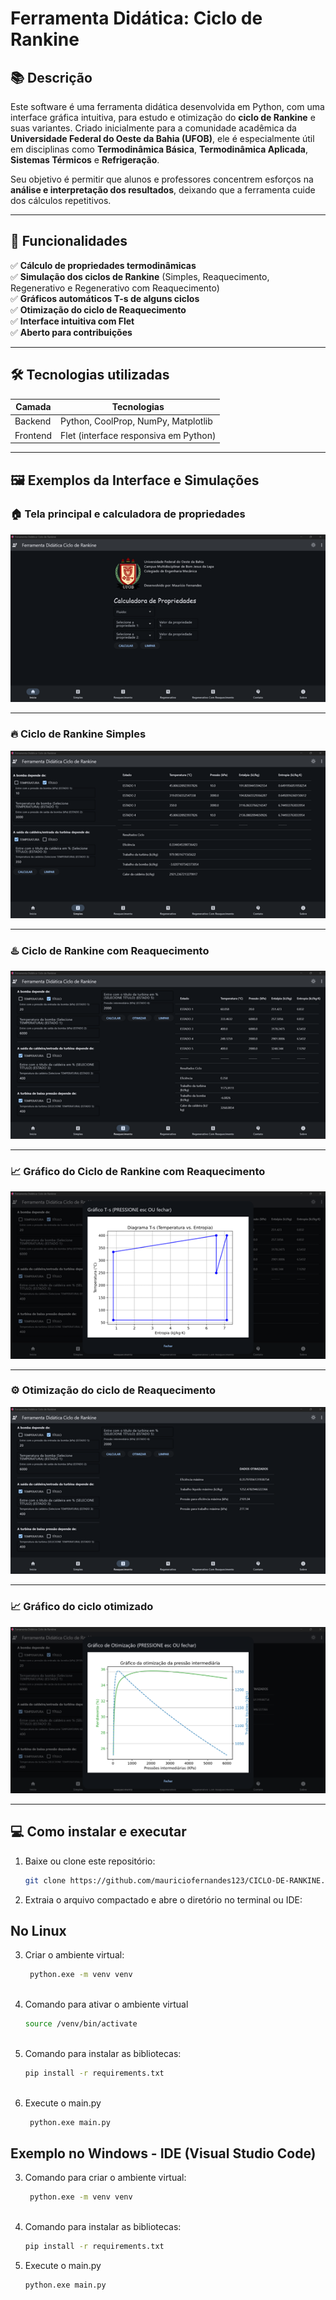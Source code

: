 # Ferramenta Didática: Ciclo de Rankine

## 📚 Descrição

Este software é uma ferramenta didática desenvolvida em Python, com uma interface gráfica intuitiva, para estudo e otimização do **ciclo de Rankine** e suas variantes. Criado inicialmente para a comunidade acadêmica da **Universidade Federal do Oeste da Bahia (UFOB)**, ele é especialmente útil em disciplinas como **Termodinâmica Básica**, **Termodinâmica Aplicada**, **Sistemas Térmicos** e **Refrigeração**.

Seu objetivo é permitir que alunos e professores concentrem esforços na **análise e interpretação dos resultados**, deixando que a ferramenta cuide dos cálculos repetitivos.

---

## 🚀 Funcionalidades

✅ **Cálculo de propriedades termodinâmicas**  
✅ **Simulação dos ciclos de Rankine** (Simples, Reaquecimento, Regenerativo e Regenerativo com Reaquecimento)  
✅ **Gráficos automáticos T-s de alguns ciclos**  
✅ **Otimização do ciclo de Reaquecimento**  
✅ **Interface intuitiva com Flet**  
✅ **Aberto para contribuições**

---

## 🛠 Tecnologias utilizadas

| Camada   | Tecnologias                           |
|----------|--------------------------------------|
| Backend  | Python, CoolProp, NumPy, Matplotlib  |
| Frontend | Flet (interface responsiva em Python)|

---

## 🖼️ Exemplos da Interface e Simulações

### 🏠 Tela principal e calculadora de propriedades
![Home](figuras/janela.png)

---

### 🔥 Ciclo de Rankine Simples
![Ciclo Simples](figuras/simples.png)

---

### ♨️ Ciclo de Rankine com Reaquecimento
![Ciclo Reaquecimento](figuras/reaquecimento.png)

---

### 📈 Gráfico do Ciclo de Rankine com Reaquecimento
![Gráfico Ciclo Reaquecimento](figuras/reaquecimento1.png)

---
### ⚙️ Otimização do ciclo de Reaquecimento
![Otimização do Ciclo de Reaquecimento](figuras/otimizado.png)

---

### 📈 Gráfico do ciclo otimizado
![Gráfico T-s do Ciclo Otimizado](figuras/otimizado1.png)

---

## 💻 Como instalar e executar

1. Baixe ou clone este repositório:
   ```bash
   git clone https://github.com/mauriciofernandes123/CICLO-DE-RANKINE.git

2. Extraia o arquivo compactado e abre o diretório no terminal ou IDE:

## No Linux
   
3. Criar o ambiente virtual:
   ```bash
    python.exe -m venv venv
      
4. Comando para ativar o ambiente virtual
   ```bash
   source /venv/bin/activate
      
5. Comando para instalar as bibliotecas:
   ```bash
   pip install -r requirements.txt
        
6. Execute o main.py 
   ```bash
    python.exe main.py
   
## Exemplo no Windows - IDE (Visual Studio Code)
   
3. Comando para criar o ambiente virtual:
   ```bash
    python.exe -m venv venv
      
4. Comando para instalar as bibliotecas:
   ```bash
   pip install -r requirements.txt

5. Execute o main.py 
   ```bash
   python.exe main.py
